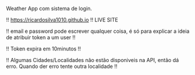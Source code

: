 Weather App com sistema de login.

!! https://ricardosilva1010.github.io !! LIVE SITE

!! email e password pode escrever qualquer coisa, é só para explicar a ideia de atribuir token a um user !!

!! Token expira em 10minutos !!

!! Algumas Cidades/Localidades não estão disponiveis na API, então dá erro. Quando der erro tente outra localidade !!

